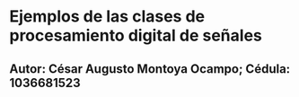 # Ejemplos de las clases de procesamiento digital de señales
## Autor: César Augusto Montoya Ocampo; Cédula: 1036681523
